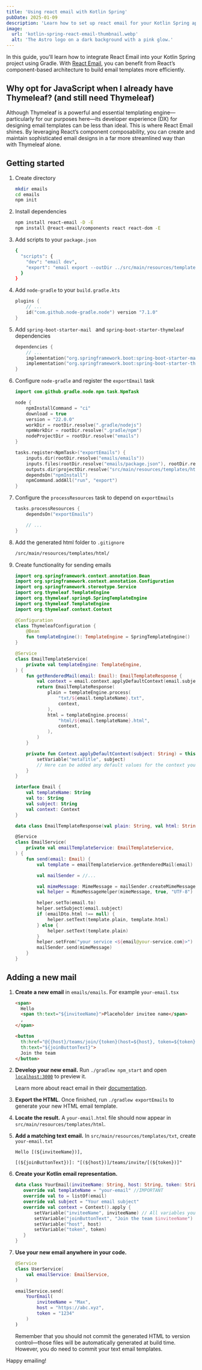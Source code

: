 ```yaml
---
title: 'Using react email with Kotlin Spring'
pubDate: 2025-01-09
description: 'Learn how to set up react email for your Kotlin Spring application using Gradle.'
image:
  url: 'kotlin-spring-react-email-thumbnail.webp'
  alt: 'The Astro logo on a dark background with a pink glow.'
---
```


In this guide, you'll learn how to integrate React Email into your Kotlin Spring project using Gradle.
With <a href="https://react.email" target="_blank">React Email</a>, you can benefit from React’s component-based architecture to build email templates more efficiently.

## Why opt for JavaScript when I already have Thymeleaf? (and still need Thymeleaf)

Although Thymeleaf is a powerful and essential templating engine—particularly for our purposes
here—its developer experience (DX) for designing email templates can be less than ideal.
This is where React Email shines. By leveraging React’s component composability,
you can create and maintain sophisticated email designs in a far more streamlined way than with Thymeleaf alone.

## Getting started

1. Create directory

   ```bash
   mkdir emails
   cd emails
   npm init
   ```

2. Install dependencies
   ```bash
   npm install react-email -D -E
   npm install @react-email/components react react-dom -E
   ```
3. Add scripts to your `package.json`

   ```bash
   {
     "scripts": {
       "dev": "email dev",
       "export": "email export --outDir ../src/main/resources/templates/html",
     }
   }
   ```

4. Add `node-gradle` to your `build.gradle.kts`

   ```kotlin
   plugins {
       // ...
       id("com.github.node-gradle.node") version "7.1.0"
   }
   ```

5. Add `spring-boot-starter-mail ` and `spring-boot-starter-thymeleaf` dependencies

   ```kotlin
   dependencies {
       // ...
       implementation("org.springframework.boot:spring-boot-starter-mail")
       implementation("org.springframework.boot:spring-boot-starter-thymeleaf")
   }
   ```

6. Configure `node-gradle` and register the `exportEmail` task

   ```kotlin
   import com.github.gradle.node.npm.task.NpmTask

   node {
       npmInstallCommand = "ci"
       download = true
       version = "22.0.0"
       workDir = rootDir.resolve(".gradle/nodejs")
       npmWorkDir = rootDir.resolve(".gradle/npm")
       nodeProjectDir = rootDir.resolve("emails")
   }

   tasks.register<NpmTask>("exportEmails") {
       inputs.dir(rootDir.resolve("emails/emails"))
       inputs.files(rootDir.resolve("emails/package.json"), rootDir.resolve("emails/package-lock.json"))
       outputs.dir(projectDir.resolve("src/main/resources/templates/html"))
       dependsOn("npmInstall")
       npmCommand.addAll("run", "export")
   }
   ```

7. Configure the `processResources` task to depend on `exportEmails`

   ```kotlin
   tasks.processResources {
       dependsOn("exportEmails")

       // ...
   }
   ```

8. Add the generated html folder to `.gitignore`
   ```bash
   /src/main/resources/templates/html/
   ```
9. Create functionality for sending emails

   ```kotlin
   import org.springframework.context.annotation.Bean
   import org.springframework.context.annotation.Configuration
   import org.springframework.stereotype.Service
   import org.thymeleaf.TemplateEngine
   import org.thymeleaf.spring6.SpringTemplateEngine
   import org.thymeleaf.TemplateEngine
   import org.thymeleaf.context.Context

   @Configuration
   class ThymeleafConfiguration {
       @Bean
       fun templateEngine(): TemplateEngine = SpringTemplateEngine()
   }

   @Service
   class EmailTemplateService(
       private val templateEngine: TemplateEngine,
   ) {
       fun getRenderedMail(email: Email): EmailTemplateResponse {
           val context = email.context.applyDefaultContext(email.subject)
           return EmailTemplateResponse(
               plain = templateEngine.process(
                   "txt/${email.templateName}.txt",
                   context,
               ),
               html = templateEngine.process(
                   "html/${email.templateName}.html",
                   context,
               ),
           )
       }

       private fun Context.applyDefaultContext(subject: String) = this.apply {
           setVariable("metaTitle", subject)
           // Here can be added any default values for the context you want to have available in every email
       }
   }

   interface Email {
       val templateName: String
       val to: String
       val subject: String
       val context: Context
   }

   data class EmailTemplateResponse(val plain: String, val html: String)

   @Service
   class EmailService(
       private val emailTemplateService: EmailTemplateService,
   ) {
       fun send(email: Email) {
           val template = emailTemplateService.getRenderedMail(email)

           val mailSender = //...

           val mimeMessage: MimeMessage = mailSender.createMimeMessage()
           val helper = MimeMessageHelper(mimeMessage, true, "UTF-8")

           helper.setTo(email.to)
           helper.setSubject(email.subject)
           if (emailDto.html !== null) {
               helper.setText(template.plain, template.html)
           } else {
               helper.setText(template.plain)
           }
           helper.setFrom("your service <${email@your-service.com}>")
           mailSender.send(mimeMessage)
       }
   }
   ```

## Adding a new mail

1. **Create a new email** in `emails/emails`. For example `your-email.tsx`

   ```html
   <span>
     Hello
     <span th:text="${inviteeName}">Placeholder invitee name</span>
     ,
   </span>

   <button
     th:href="@{{host}/teams/join/{token}(host=${host}, token=${token})}"
     th:text="${joinButtonText}">
     Join the team
   </button>
   ```

2. **Develop your new email.** Run `./gradlew npm_start` and open [`localhost:3000`](http://localhost:3000) to preview it.

   Learn more about react email in their <a href="https://react.email/docs/introduction" target="_blank">documentation</a>.

3. **Export the HTML**. Once finished, run `./gradlew exportEmails` to generate your new HTML email template.
4. **Locate the result.** A `your-email.html` file should now appear in `src/main/resources/templates/html`.
5. **Add a matching text email.** In `src/main/resources/templates/txt`, create `your-email.txt`

   ```text
   Hello [(${inviteeName})],

   [(${joinButtonText})]: "[(${host})]/teams/invite/[(${token})]"
   ```

6. **Create your Kotlin email representation.**
   ```kotlin
   data class YourEmail(inviteeName: String, host: String, token: String) : Email {
      override val templateName = "your-email" //IMPORTANT
      override val to = listOf(email)
      override val subject = "Your email subject"
      override val context = Context().apply {
          setVariable("inviteeName", inviteeName) // All variables you need in your template.
          setVariable("joinButtonText", "Join the team $inviteeName")
          setVariable("host", host)
          setVariable("token", token)
      }
   }
   ```
7. **Use your new email anywhere in your code.**

   ```kotlin
   @Service
   class UserService(
       val emailService: EmailService,
   )

   emailService.send(
       YourEmail(
           inviteeName = "Max",
           host = "https://abc.xyz",
           token = "1234"
       )
   )
   ```

   Remember that you should not commit the generated HTML to version control—those files will be automatically generated at build time.
   However, you do need to commit your text email templates.

Happy emailing!
